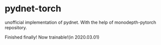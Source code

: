 # pydnet-torch

unofficial implementation of pydnet. With the help of monodepth-pytorch repository.

Finished finally! Now trainable!(in 2020.03.01)

